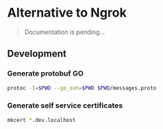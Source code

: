 # Alternative to Ngrok
> Documentation is pending...

## Development

### Generate protobuf GO

```bash
protoc -I=$PWD --go_out=$PWD $PWD/messages.proto
```

### Generate self service certificates

```bash
mkcert *.dev.localhost
```
